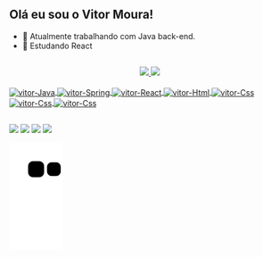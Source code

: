 ## Olá eu sou o Vitor Moura!

- 🔭 Atualmente trabalhando com Java back-end.
- 🌱 Estudando React

##

<div align="center">
  <a href="https://github.com/vsmoura">
  <img height="180em" src="https://github-readme-stats.vercel.app/api?username=vsmoura&show_icons=true&theme=tokyonight&include_all_commits=true&count_private=true"/>
  <img height="180em" src="https://github-readme-stats.vercel.app/api/top-langs/?username=vsmoura&layout=compact&langs_count=7&theme=tokyonight"/>
</div>
<div style="display: inline_block"><br>
  <img align="center" alt="vitor-Java" height="30" width="80" src="https://img.shields.io/badge/Java-ED8B00?style=for-the-badge&logo=java&logoColor=white">
  <img align="center" alt="vitor-Spring" height="30" width="90" src="https://img.shields.io/badge/Spring-6DB33F?style=for-the-badge&logo=spring&logoColor=white">
  <img align="center" alt="vitor-React" height="30" width="80" src="https://img.shields.io/badge/React-20232A?style=for-the-badge&logo=react&logoColor=61DAFB">
  <img align="center" alt="vitor-Html" height="30" width="80" src="https://img.shields.io/badge/HTML5-E34F26?style=for-the-badge&logo=html5&logoColor=white">
  <img align="center" alt="vitor-Css" height="30" width="80" src="https://img.shields.io/badge/CSS3-1572B6?style=for-the-badge&logo=css3&logoColor=white">
  <img align="center" alt="vitor-Css" height="30" width="90" src="https://img.shields.io/badge/MySQL-00000F?style=for-the-badge&logo=mysql&logoColor=white">
  <img align="center" alt="vitor-Css" height="30" width="120" src="https://img.shields.io/badge/PostgreSQL-316192?style=for-the-badge&logo=postgresql&logoColor=white">
</div>
  
  ##
  
<div> 
  <a href="https://www.linkedin.com/in/vitor-vm-moura/" target="_blank"><img src="https://img.shields.io/badge/-LinkedIn-%230077B5?style=for-the-badge&logo=linkedin&logoColor=white" target="_blank"></a> 
  <a href = "mailto:moura.vm.vitor@gmail.com"><img src="https://img.shields.io/badge/-Gmail-%23333?style=for-the-badge&logo=gmail&logoColor=white" target="_blank"></a>
  <a href="https://discord.com/channels/@Vitor%20Moura#7189" target="_blank"><img src="https://img.shields.io/badge/Discord-7289DA?style=for-the-badge&logo=discord&logoColor=white" target="_blank"></a> 
  <a href="https://instagram.com/vitor.moura_" target="_blank"><img src="https://img.shields.io/badge/-Instagram-%23E4405F?style=for-the-badge&logo=instagram&logoColor=white" target="_blank"></a>
 
  ![Snake animation](https://github.com/rafaballerini/rafaballerini/blob/output/github-contribution-grid-snake.svg) 
</div>
